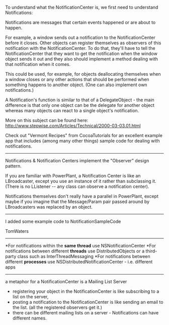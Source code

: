 

To understand what the NotificationCenter is, we first need to understand Notifications:

Notifications are messages that certain events happened or are about to happen.

For example, a window sends out a notification to the NotificationCenter before it closes. Other objects can register themselves as observers of this notification with the NotificationCenter. To do that, they'll have to tell the NotificationCenter that they want to get the notification when the window object sends it out and they also should implement a method dealing with that notification when it comes.

This could be used, for example, for objects deallocating themselves when a window closes or any other actions that should be performed when something happens to another object. (One can also implement own notifications.)

A Notification's function is similar to that of a DelegateObject - the main difference is that only one object can be the delegate for another object whereas many objects can react to a single object's notification.

More on this subject can be found here: http://www.stepwise.com/Articles/Technical/2000-03-03.01.html

Check out "Vermont Recipes" from CocoaTutorials for an excellent example app that includes (among many other things) sample code for dealing with notifications.

----

Notifications & Notification Centers implement the "Observer" design pattern.  

If you are familiar with PowerPlant, a Notification Center is like an LBroadcaster, except you use an instance of it rather than subclassing it.  (There is no LListener -- any class can observe a notification center).  

Notifications themselves don't really have a parallel in PowerPlant, except maybe if you imagine that the Message/Param pair passed around by LBroadcasters was replaced by an object.

----

I added some example code to NotificationSampleCode

TomWaters

----

*For notifications within the **same thread** use NSNotificationCenter
*For notifications between different **threads** use DistributedObjects or a third-party class such as InterThreadMessaging
*For notifications between different **processes** use NSDistributedNotificationCenter - i.e. different apps


----

a metaphor for a NotificationCenter is a Mailing List Server  
- registering your object in the NotificationCenter is like subscribing to a list on the server, 
- posting a notification to the NotificationCenter is like sending an email to the list.  (all the registered observers get it.)
- there can be different mailing lists on a server -  Notifications can have different names.
